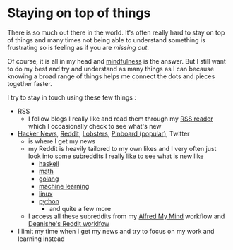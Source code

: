 
# Staying on top of things

There is so much out there in the world. It's often really hard to stay on top of things and many times not being able to understand something is frustrating so is feeling as if you are _missing out_. 

Of course, it is all in my head and [mindfulness][1] is the answer. But I still want to do my best and try and understand as many things as I can because knowing a broad range of things helps me connect the dots and pieces together faster.

I try to stay in touch using these few things :

- RSS 
	- I follow blogs I really like and read them through my [RSS reader][2] which I occasionally check to see what's new
- [Hacker News][3], [Reddit][4], [Lobsters][5], [Pinboard (popular)][6], Twitter
	- is where I get my news
	- my Reddit is heavily tailored to my own likes and I very often just look into some subreddits I really like to see what is new like 
		- [haskell][7]
		- [math][8]
		- [golang][9]
		- [machine learning][10]
		- [linux][11]
		- [python][12]
			- and quite a few more
	- I access all these subreddits from my [Alfred My Mind][13] workflow and [Deanishe's Reddit worklfow][14]
- I limit my time when I get my news and try to focus on my work and learning instead





[1]:	../mindfulness/Mindfulness.md
[2]:	http://reederapp.com/mac/
[3]:	https://hckrnews.com/
[4]:	https://www.reddit.com
[5]:	https://lobste.rs/
[6]:	https://pinboard.in/popular/
[7]:	https://www.reddit.com/r/haskell/
[8]:	https://www.reddit.com/r/math/
[9]:	https://www.reddit.com/r/golang/
[10]:	https://www.reddit.com/r/MachineLearning/
[11]:	https://www.reddit.com/r/linux/
[12]:	https://www.reddit.com/r/Python/
[13]:	https://github.com/nikitavoloboev/alfred-my-mind
[14]:	https://github.com/deanishe/alfred-reddit